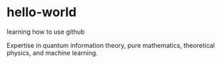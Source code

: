 # hello-world
learning how to use github

Expertise in quantum information theory, pure mathematics, theoretical physics, and machine learning.
